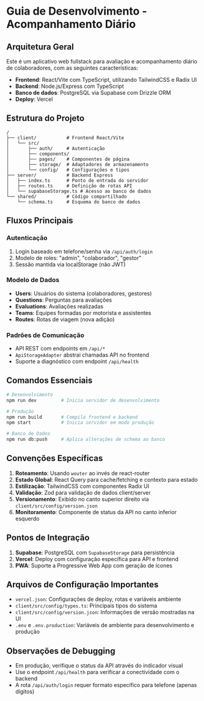 # Guia de Desenvolvimento - Acompanhamento Diário

## Arquitetura Geral

Este é um aplicativo web fullstack para avaliação e acompanhamento diário de colaboradores, com as seguintes características:

- **Frontend**: React/Vite com TypeScript, utilizando TailwindCSS e Radix UI
- **Backend**: Node.js/Express com TypeScript
- **Banco de dados**: PostgreSQL via Supabase com Drizzle ORM
- **Deploy**: Vercel

## Estrutura do Projeto

```
/
├── client/           # Frontend React/Vite
│   └── src/
│       ├── auth/     # Autenticação
│       ├── components/
│       ├── pages/    # Componentes de página
│       ├── storage/  # Adaptadores de armazenamento
│       └── config/   # Configurações e tipos
├── server/           # Backend Express
│   ├── index.ts      # Ponto de entrada do servidor
│   ├── routes.ts     # Definição de rotas API
│   └── supabaseStorage.ts # Acesso ao banco de dados
└── shared/           # Código compartilhado
    └── schema.ts     # Esquema do banco de dados
```

## Fluxos Principais

### Autenticação

1. Login baseado em telefone/senha via `/api/auth/login`
2. Modelo de roles: "admin", "colaborador", "gestor"
3. Sessão mantida via localStorage (não JWT)

### Modelo de Dados

- **Users**: Usuários do sistema (colaboradores, gestores)
- **Questions**: Perguntas para avaliações
- **Evaluations**: Avaliações realizadas
- **Teams**: Equipes formadas por motorista e assistentes
- **Routes**: Rotas de viagem (nova adição)

### Padrões de Comunicação

- API REST com endpoints em `/api/*`
- `ApiStorageAdapter` abstrai chamadas API no frontend
- Suporte a diagnóstico com endpoint `/api/health`

## Comandos Essenciais

```bash
# Desenvolvimento
npm run dev         # Inicia servidor de desenvolvimento

# Produção
npm run build       # Compila frontend e backend
npm start           # Inicia servidor em modo produção

# Banco de Dados
npm run db:push     # Aplica alterações de schema ao banco
```

## Convenções Específicas

1. **Roteamento**: Usando `wouter` ao invés de react-router
2. **Estado Global**: React Query para cache/fetching e contexto para estado
3. **Estilização**: TailwindCSS com componentes Radix UI
4. **Validação**: Zod para validação de dados client/server
5. **Versionamento**: Exibido no canto superior direito via `client/src/config/version.json`
6. **Monitoramento**: Componente de status da API no canto inferior esquerdo

## Pontos de Integração

1. **Supabase**: PostgreSQL com `SupabaseStorage` para persistência
2. **Vercel**: Deploy com configuração específica para API e frontend
3. **PWA**: Suporte a Progressive Web App com geração de ícones

## Arquivos de Configuração Importantes

- `vercel.json`: Configurações de deploy, rotas e variáveis ambiente
- `client/src/config/types.ts`: Principais tipos do sistema
- `client/src/config/version.json`: Informações de versão mostradas na UI
- `.env` e `.env.production`: Variáveis de ambiente para desenvolvimento e produção

## Observações de Debugging

- Em produção, verifique o status da API através do indicador visual
- Use o endpoint `/api/health` para verificar a conectividade com o backend
- A rota `/api/auth/login` requer formato específico para telefone (apenas dígitos)
